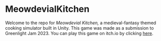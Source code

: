 # MeowdevialKitchen

Welcome to the repo for *Meowdevial Kitchen,* a medieval-fantasy themed cooking simulator built in Unity. This game was made as a submission to Greenlight Jam 2023. You can play this game on itch.io by clicking [here](https://nipshot.itch.io/meowdevi).
